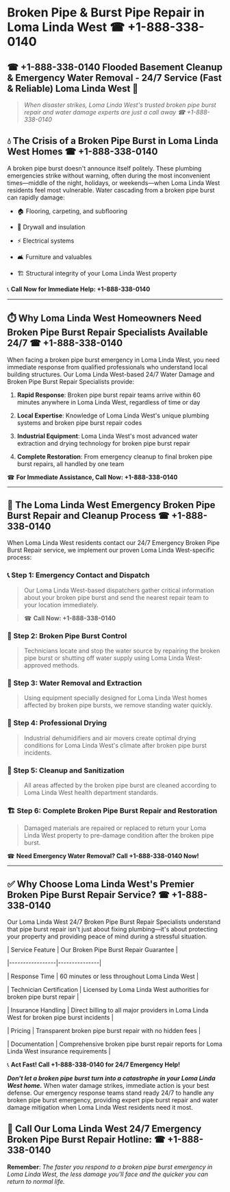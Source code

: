 # Broken Pipe & Burst Pipe Repair in Loma Linda West ☎ +1-888-338-0140  
## ☎ +1-888-338-0140 Flooded Basement Cleanup & Emergency Water Removal - 24/7 Service (Fast & Reliable) Loma Linda West 🚨  

> *When disaster strikes, Loma Linda West's trusted broken pipe burst repair and water damage experts are just a call away ☎ +1-888-338-0140*  

## 💧 The Crisis of a Broken Pipe Burst in Loma Linda West Homes ☎ +1-888-338-0140  

A broken pipe burst doesn't announce itself politely. These plumbing emergencies strike without warning, often during the most inconvenient times—middle of the night, holidays, or weekends—when Loma Linda West residents feel most vulnerable. Water cascading from a broken pipe burst can rapidly damage:  

* 🏠 Flooring, carpeting, and subflooring  
* 🧱 Drywall and insulation  
* ⚡ Electrical systems  
* 🛋️ Furniture and valuables  
* 🏗️ Structural integrity of your Loma Linda West property  

📞 **Call Now for Immediate Help: +1-888-338-0140**  

---  

## ⏱️ Why Loma Linda West Homeowners Need Broken Pipe Burst Repair Specialists Available 24/7 ☎ +1-888-338-0140  

When facing a broken pipe burst emergency in Loma Linda West, you need immediate response from qualified professionals who understand local building structures. Our Loma Linda West-based 24/7 Water Damage and Broken Pipe Burst Repair Specialists provide:  

1. **Rapid Response**: Broken pipe burst repair teams arrive within 60 minutes anywhere in Loma Linda West, regardless of time or day  
2. **Local Expertise**: Knowledge of Loma Linda West's unique plumbing systems and broken pipe burst repair codes  
3. **Industrial Equipment**: Loma Linda West's most advanced water extraction and drying technology for broken pipe burst repair  
4. **Complete Restoration**: From emergency cleanup to final broken pipe burst repairs, all handled by one team  

☎ **For Immediate Assistance, Call Now: +1-888-338-0140**  

---  

## 🔧 The Loma Linda West Emergency Broken Pipe Burst Repair and Cleanup Process ☎ +1-888-338-0140  

When Loma Linda West residents contact our 24/7 Emergency Broken Pipe Burst Repair service, we implement our proven Loma Linda West-specific process:  

### 📞 Step 1: Emergency Contact and Dispatch  
> Our Loma Linda West-based dispatchers gather critical information about your broken pipe burst and send the nearest repair team to your location immediately.  
> ☎ **Call Now: +1-888-338-0140**  

### 🚿 Step 2: Broken Pipe Burst Control  
> Technicians locate and stop the water source by repairing the broken pipe burst or shutting off water supply using Loma Linda West-approved methods.  

### 🌊 Step 3: Water Removal and Extraction  
> Using equipment specially designed for Loma Linda West homes affected by broken pipe bursts, we remove standing water quickly.  

### 💨 Step 4: Professional Drying  
> Industrial dehumidifiers and air movers create optimal drying conditions for Loma Linda West's climate after broken pipe burst incidents.  

### 🧼 Step 5: Cleanup and Sanitization  
> All areas affected by the broken pipe burst are cleaned according to Loma Linda West health department standards.  

### 🏗️ Step 6: Complete Broken Pipe Burst Repair and Restoration  
> Damaged materials are repaired or replaced to return your Loma Linda West property to pre-damage condition after the broken pipe burst.  

☎ **Need Emergency Water Removal? Call +1-888-338-0140 Now!**  

---  

## ✅ Why Choose Loma Linda West's Premier Broken Pipe Burst Repair Service? ☎ +1-888-338-0140  

Our Loma Linda West 24/7 Broken Pipe Burst Repair Specialists understand that pipe burst repair isn't just about fixing plumbing—it's about protecting your property and providing peace of mind during a stressful situation.  

| Service Feature | Our Broken Pipe Burst Repair Guarantee |  
|-----------------|---------------|  
| Response Time | 60 minutes or less throughout Loma Linda West |  
| Technician Certification | Licensed by Loma Linda West authorities for broken pipe burst repair |  
| Insurance Handling | Direct billing to all major providers in Loma Linda West for broken pipe burst incidents |  
| Pricing | Transparent broken pipe burst repair with no hidden fees |  
| Documentation | Comprehensive broken pipe burst repair reports for Loma Linda West insurance requirements |  

📞 **Act Fast! Call +1-888-338-0140 for 24/7 Emergency Help!**  

***Don't let a broken pipe burst turn into a catastrophe in your Loma Linda West home.*** When water damage strikes, immediate action is your best defense. Our emergency response teams stand ready 24/7 to handle any broken pipe burst emergency, providing expert pipe burst repair and water damage mitigation when Loma Linda West residents need it most.  

## 📱 Call Our Loma Linda West 24/7 Emergency Broken Pipe Burst Repair Hotline: ☎ +1-888-338-0140  

**Remember**: *The faster you respond to a broken pipe burst emergency in Loma Linda West, the less damage you'll face and the quicker you can return to normal life.*